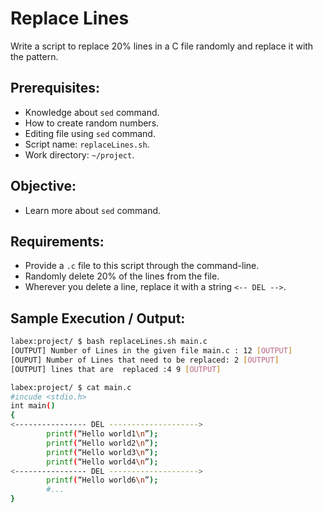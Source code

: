 # Replace Lines

Write a script to replace 20% lines in a C file randomly and replace it with the pattern.

## Prerequisites:

- Knowledge about `sed` command.
- How to create random numbers.
- Editing file using `sed` command.
- Script name: `replaceLines.sh`.
- Work directory: `~/project`.

## Objective:

- Learn more about `sed` command.

## Requirements:

- Provide a `.c` file to this script through the command-line.
- Randomly delete 20% of the lines from the file.
- Wherever you delete a line, replace it with a string `<-- DEL -->`.

## Sample Execution / Output:

```bash
labex:project/ $ bash replaceLines.sh main.c
[OUTPUT] Number of Lines in the given file main.c : 12 [OUTPUT]
[OUPUT] Number of Lines that need to be replaced: 2 [OUTPUT]
[OUTPUT] lines that are  replaced :4 9 [OUTPUT]
```

```bash
labex:project/ $ cat main.c
#incude <stdio.h>
int main()
{
<---------------- DEL -------------------->
        printf(“Hello world1\n”);
        printf(“Hello world2\n”);
        printf(“Hello world3\n”);
        printf(“Hello world4\n”);
<---------------- DEL -------------------->
        printf(“Hello world6\n”);
        #...
}
```
